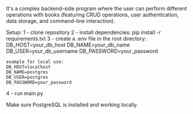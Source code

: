 It's a complex backend-side program where the user can perform different operations with books (featuring CRUD operations, user authentication, data storage, and command-line interaction).

Setup:
1 - clone repository
2 - install dependencies: pip install -r requirements.txt
3 - create a .env file in the root directory:
    DB_HOST=your_db_host
    DB_NAME=your_db_name
    DB_USER=your_db_username
    DB_PASSWORD=your_password

    example for local use:
    DB_HOST=localhost
    DB_NAME=postgres
    DB_USER=postgres
    DB_PASSWORD=your_password
4 - run main.py

Make sure PostgreSQL is installed and working locally.